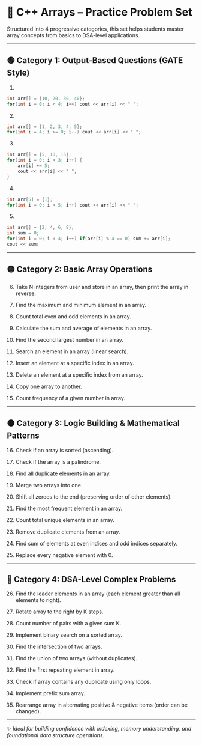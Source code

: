 # 🧠 C++ Arrays – Practice Problem Set

Structured into 4 progressive categories, this set helps students master array concepts from basics to DSA-level applications.

---

## 🟢 Category 1: Output-Based Questions (GATE Style)

1.
```cpp
int arr[] = {10, 20, 30, 40};
for(int i = 0; i < 4; i++) cout << arr[i] << " ";
```

2.
```cpp
int arr[] = {1, 2, 3, 4, 5};
for(int i = 4; i >= 0; i--) cout << arr[i] << " ";
```

3.
```cpp
int arr[] = {5, 10, 15};
for(int i = 0; i < 3; i++) {
    arr[i] += 5;
    cout << arr[i] << " ";
}
```

4.
```cpp
int arr[5] = {1};
for(int i = 0; i < 5; i++) cout << arr[i] << " ";
```

5.
```cpp
int arr[] = {2, 4, 6, 8};
int sum = 0;
for(int i = 0; i < 4; i++) if(arr[i] % 4 == 0) sum += arr[i];
cout << sum;
```

---

## 🟡 Category 2: Basic Array Operations

6. Take N integers from user and store in an array, then print the array in reverse.

7. Find the maximum and minimum element in an array.

8. Count total even and odd elements in an array.

9. Calculate the sum and average of elements in an array.

10. Find the second largest number in an array.

11. Search an element in an array (linear search).

12. Insert an element at a specific index in an array.

13. Delete an element at a specific index from an array.

14. Copy one array to another.

15. Count frequency of a given number in array.

---

## 🟠 Category 3: Logic Building & Mathematical Patterns

16. Check if an array is sorted (ascending).

17. Check if the array is a palindrome.

18. Find all duplicate elements in an array.

19. Merge two arrays into one.

20. Shift all zeroes to the end (preserving order of other elements).

21. Find the most frequent element in an array.

22. Count total unique elements in an array.

23. Remove duplicate elements from an array.

24. Find sum of elements at even indices and odd indices separately.

25. Replace every negative element with 0.

---

## 🔴 Category 4: DSA-Level Complex Problems

26. Find the leader elements in an array (each element greater than all elements to right).

27. Rotate array to the right by K steps.

28. Count number of pairs with a given sum K.

29. Implement binary search on a sorted array.

30. Find the intersection of two arrays.

31. Find the union of two arrays (without duplicates).

32. Find the first repeating element in array.

33. Check if array contains any duplicate using only loops.

34. Implement prefix sum array.

35. Rearrange array in alternating positive & negative items (order can be changed).

---

✨ *Ideal for building confidence with indexing, memory understanding, and foundational data structure operations.*
